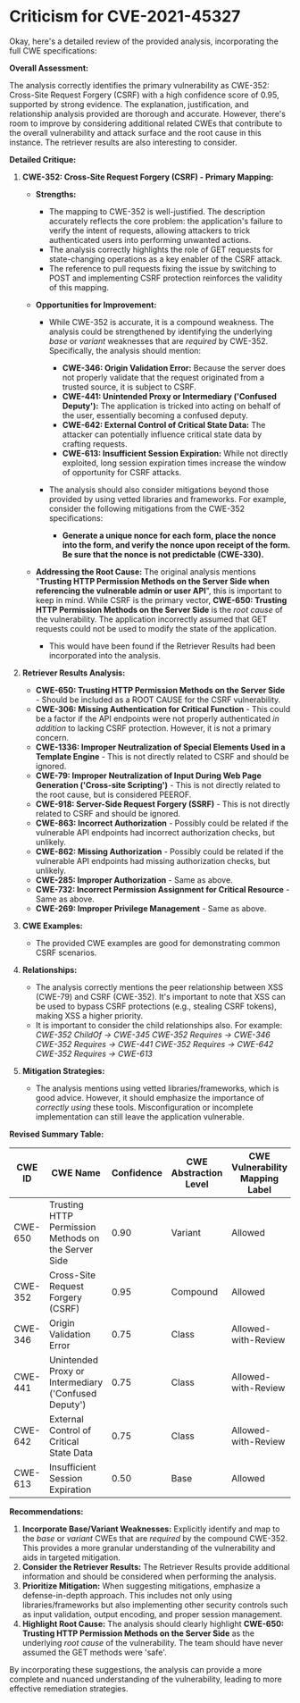 # Criticism for CVE-2021-45327

Okay, here's a detailed review of the provided analysis, incorporating the full CWE specifications:

**Overall Assessment:**

The analysis correctly identifies the primary vulnerability as CWE-352: Cross-Site Request Forgery (CSRF) with a high confidence score of 0.95, supported by strong evidence. The explanation, justification, and relationship analysis provided are thorough and accurate. However, there's room to improve by considering additional related CWEs that contribute to the overall vulnerability and attack surface and the root cause in this instance. The retriever results are also interesting to consider.

**Detailed Critique:**

1.  **CWE-352: Cross-Site Request Forgery (CSRF) - Primary Mapping:**

    *   **Strengths:**
        *   The mapping to CWE-352 is well-justified. The description accurately reflects the core problem: the application's failure to verify the intent of requests, allowing attackers to trick authenticated users into performing unwanted actions.
        *   The analysis correctly highlights the role of GET requests for state-changing operations as a key enabler of the CSRF attack.
        *   The reference to pull requests fixing the issue by switching to POST and implementing CSRF protection reinforces the validity of this mapping.

    *   **Opportunities for Improvement:**
        *   While CWE-352 is accurate, it is a compound weakness. The analysis could be strengthened by identifying the underlying *base* or *variant* weaknesses that are *required* by CWE-352.  Specifically, the analysis should mention:
            *   **CWE-346: Origin Validation Error:** Because the server does not properly validate that the request originated from a trusted source, it is subject to CSRF.
            *   **CWE-441: Unintended Proxy or Intermediary ('Confused Deputy'):** The application is tricked into acting on behalf of the user, essentially becoming a confused deputy.
            *   **CWE-642: External Control of Critical State Data:**  The attacker can potentially influence critical state data by crafting requests.
            *   **CWE-613: Insufficient Session Expiration:** While not directly exploited, long session expiration times increase the window of opportunity for CSRF attacks.

        *   The analysis should also consider mitigations beyond those provided by using vetted libraries and frameworks. For example, consider the following mitigations from the CWE-352 specifications:

            * **Generate a unique nonce for each form, place the nonce into the form, and verify the nonce upon receipt of the form. Be sure that the nonce is not predictable (CWE-330).**

    *   **Addressing the Root Cause:** The original analysis mentions "**Trusting HTTP Permission Methods on the Server Side when referencing the vulnerable admin or user API**", this is important to keep in mind. While CSRF is the primary vector, **CWE-650: Trusting HTTP Permission Methods on the Server Side** is the *root cause* of the vulnerability. The application incorrectly assumed that GET requests could not be used to modify the state of the application.
        * This would have been found if the Retriever Results had been incorporated into the analysis.

2.  **Retriever Results Analysis:**

    *   **CWE-650: Trusting HTTP Permission Methods on the Server Side** - Should be included as a ROOT CAUSE for the CSRF vulnerability.
    *   **CWE-306: Missing Authentication for Critical Function** - This could be a factor if the API endpoints were not properly authenticated *in addition* to lacking CSRF protection. However, it is not a primary concern.
    *   **CWE-1336: Improper Neutralization of Special Elements Used in a Template Engine** - This is not directly related to CSRF and should be ignored.
    *   **CWE-79: Improper Neutralization of Input During Web Page Generation ('Cross-site Scripting')** - This is not directly related to the root cause, but is considered PEEROF.
    *   **CWE-918: Server-Side Request Forgery (SSRF)** - This is not directly related to CSRF and should be ignored.
    *   **CWE-863: Incorrect Authorization** - Possibly could be related if the vulnerable API endpoints had incorrect authorization checks, but unlikely.
    *   **CWE-862: Missing Authorization** - Possibly could be related if the vulnerable API endpoints had missing authorization checks, but unlikely.
    *   **CWE-285: Improper Authorization** - Same as above.
    *   **CWE-732: Incorrect Permission Assignment for Critical Resource** - Same as above.
    *   **CWE-269: Improper Privilege Management** - Same as above.

3.  **CWE Examples:**

    *   The provided CWE examples are good for demonstrating common CSRF scenarios.

4.  **Relationships:**

    *   The analysis correctly mentions the peer relationship between XSS (CWE-79) and CSRF (CWE-352). It's important to note that XSS can be used to bypass CSRF protections (e.g., stealing CSRF tokens), making XSS a higher priority.
    * It is important to consider the child relationships also. For example:
        *CWE-352 ChildOf -> CWE-345*
        *CWE-352 Requires -> CWE-346*
        *CWE-352 Requires -> CWE-441*
        *CWE-352 Requires -> CWE-642*
        *CWE-352 Requires -> CWE-613*

5.  **Mitigation Strategies:**

    *   The analysis mentions using vetted libraries/frameworks, which is good advice. However, it should emphasize the importance of *correctly using* these tools. Misconfiguration or incomplete implementation can still leave the application vulnerable.

**Revised Summary Table:**

| CWE ID | CWE Name | Confidence | CWE Abstraction Level | CWE Vulnerability Mapping Label | CWE-Vulnerability Mapping Notes |
|---|---|---|---|---|---|
| CWE-650 | Trusting HTTP Permission Methods on the Server Side | 0.90 | Variant | Allowed | Root Cause |
| CWE-352 | Cross-Site Request Forgery (CSRF) | 0.95 | Compound | Allowed | Primary CWE |
| CWE-346 | Origin Validation Error | 0.75 | Class | Allowed-with-Review | Required by CWE-352 |
| CWE-441 | Unintended Proxy or Intermediary ('Confused Deputy') | 0.75 | Class | Allowed-with-Review | Required by CWE-352 |
| CWE-642 | External Control of Critical State Data | 0.75 | Class | Allowed-with-Review | Required by CWE-352 |
| CWE-613 | Insufficient Session Expiration | 0.50 | Base | Allowed | Increases the impact of CWE-352 |

**Recommendations:**

1.  **Incorporate Base/Variant Weaknesses:**  Explicitly identify and map to the *base* or *variant* CWEs that are *required* by the compound CWE-352. This provides a more granular understanding of the vulnerability and aids in targeted mitigation.
2.  **Consider the Retriever Results:** The Retriever Results provide additional information and should be considered when performing the analysis.
3.  **Prioritize Mitigation:** When suggesting mitigations, emphasize a defense-in-depth approach. This includes not only using libraries/frameworks but also implementing other security controls such as input validation, output encoding, and proper session management.
4.  **Highlight Root Cause:**  The analysis should clearly highlight **CWE-650: Trusting HTTP Permission Methods on the Server Side** as the underlying *root cause* of the vulnerability. The team should have never assumed the GET methods were 'safe'.

By incorporating these suggestions, the analysis can provide a more complete and nuanced understanding of the vulnerability, leading to more effective remediation strategies.